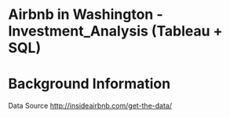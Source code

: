 # **Airbnb in Washington - Investment_Analysis (Tableau + SQL)**

# Background Information

Data Source
http://insideairbnb.com/get-the-data/

